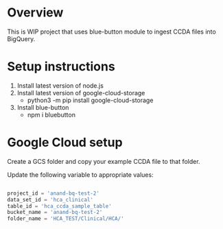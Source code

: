 # Overview
This is WIP project that uses blue-button module to ingest CCDA files into BigQuery.

# Setup instructions
1. Install latest version of node.js
2. Install latest version of google-cloud-storage
    - python3 -m pip install google-cloud-storage
3. Install blue-button
    - npm i bluebutton

# Google Cloud setup
Create a GCS folder and copy your example CCDA file to that folder.

Update the following variable to appropriate values:
```python

project_id = 'anand-bq-test-2'
data_set_id = 'hca_clinical'
table_id = 'hca_ccda_sample_table'
bucket_name = 'anand-bq-test-2'
folder_name = 'HCA_TEST/Clinical/HCA/'

```
